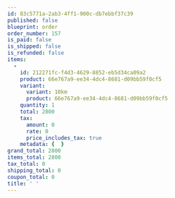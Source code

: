 ```yaml
---
id: 83c5771a-2ab3-4ff1-900c-db7ebbf37c39
published: false
blueprint: order
order_number: 157
is_paid: false
is_shipped: false
is_refunded: false
items:
  -
    id: 212271fc-f4d3-4629-8852-eb5d34ca09a2
    product: 66e767a9-ee34-4dc4-8681-d09bb59f0cf5
    variant:
      variant: 10km
      product: 66e767a9-ee34-4dc4-8681-d09bb59f0cf5
    quantity: 1
    total: 2800
    tax:
      amount: 0
      rate: 0
      price_includes_tax: true
    metadata: {  }
grand_total: 2800
items_total: 2800
tax_total: 0
shipping_total: 0
coupon_total: 0
title: ' '
---
```

